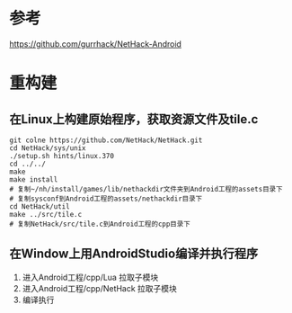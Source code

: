 # 参考
https://github.com/gurrhack/NetHack-Android
# 重构建
## 在Linux上构建原始程序，获取资源文件及tile.c
```shell
git colne https://github.com/NetHack/NetHack.git
cd NetHack/sys/unix
./setup.sh hints/linux.370
cd ../../
make 
make install
# 复制~/nh/install/games/lib/nethackdir文件夹到Android工程的assets目录下
# 复制sysconf到Android工程的assets/nethackdir目录下
cd NetHack/util
make ../src/tile.c
# 复制NetHack/src/tile.c到Android工程的cpp目录下
```
## 在Window上用AndroidStudio编译并执行程序
1. 进入Android工程/cpp/Lua 拉取子模块
2. 进入Android工程/cpp/NetHack 拉取子模块
3. 编译执行